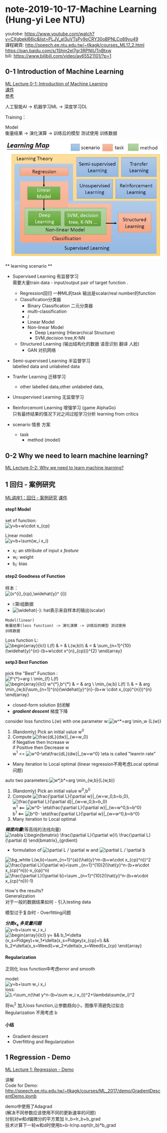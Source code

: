 # note-2019-10-17-Machine Learning (Hung-yi Lee NTU)

youtobe: https://www.youtube.com/watch?v=CXgbekl66jc&list=PLJV_el3uVTsPy9oCRY30oBPNLCo89yu49  
課程網頁: http://speech.ee.ntu.edu.tw/~tlkagk/courses_ML17_2.html  
https://pan.baidu.com/s/1Shjn2el7gr3RPNlUTnBtxw  
bili: https://www.bilibili.com/video/av65521101/?p=1  

## 0-1 Introduction of Machine Learning
[ML Lecture 0-1: Introduction of Machine Learning](https://youtu.be/CXgbekl66jc)  
[课件](http://speech.ee.ntu.edu.tw/~tlkagk/courses/ML_2017_2/Lecture/introduction.pdf)  
[参考](http://speech.ee.ntu.edu.tw/~tlkagk/courses/ML_2017_2/Lecture/policy.pdf)  

人工智能AI -> 机器学习ML -> 深度学习DL

Training：

Model  
衡量结果 -> 演化演算 -> 训练后的模型 测试使用
训练数据  

![LearningMap](img/LearningMap.jpg)

** learning scenario **

- Supervised Learning 有监督学习  
  需要大量train data - input/output pair of target function
  .
  - Regression回归 一种ML的task 输出是scalar/real number的function
  - Classification分类器 
    - Binary Classification 二元分类器
    - multi-classification
    - /
    - Linear Model
    - Non-linear Model
      - Deep Learning (Hierarchical Structure)
      - SVM,decision tree,K-NN
  - Structured Learning (输出结构化的数据 语音识别 翻译 人脸)
    - GAN 对抗网络
- Semi-supervised Learning 半监督学习  
  labelled data and unlabeled data
- Tranfer Learning 迁移学习
  - other labelled data,other unlabeled data,
- Unsupervised Learning 无监督学习
- Reinforcemont Learning 增强学习 (game AlphaGo)  
  只有最终结果的情况下对之间过程学习分析
  learning from critics

- scenario 情景 方案
  - task
    - method (model)

## 0-2 Why we need to learn machine learning?
[ML Lecture 0-2: Why we need to learn machine learning?](https://youtu.be/On1N8u1z2Ng)

## 1 回归 - 案例研究
[ML讲座1：回归 - 案例研究](https://youtu.be/fegAeph9UaA)
[课件](http://speech.ee.ntu.edu.tw/~tlkagk/courses/ML_2017/Lecture/Regression.pdf)

<!-- https://www.codecogs.com/latex/eqneditor.php -->
<!-- escape('').replace(/\+/g, '&plus;'); -->

#### step1 Model

set of function:  
<img src="https://latex.codecogs.com/gif.latex?\bg_white&space;y=b&plus;w\cdot&space;x_{cp}" title="y=b+w\cdot x_{cp}" />

Linear model:  
<img src="https://latex.codecogs.com/gif.latex?\bg_white&space;y=b&plus;\sum{w_i&space;x_i}" title="y=b+\sum{w_i x_i}" />

- x<sub>i</sub>: an sttribute of input x *feature*
- w<sub>i</sub>: weight
- b<sub>i</sub>: bias

#### step2 Goodness of Function

样本：  
<img src="https://latex.codecogs.com/gif.latex?\bg_white&space;(x^{i}_{cp},\widehat{y}^&space;{i})" title="(x^{i}_{cp},\widehat{y}^ {i})" />

- i:第i组数据
- ![\widehat{-}](https://latex.codecogs.com/gif.latex?\bg_white&space;\widehat{-}): hat表示来自样本的输出(scalar)

```
Model(linear)
衡量结果(loss function) -> 演化演算 -> 训练后的模型 测试使用
训练数据

```

Loss function L:  
<img src="https://latex.codecogs.com/gif.latex?\bg_white&space;\begin{array}{lcl}&space;L(f)&space;&&space;=&space;&&space;L(w,b)\\&space;&&space;=&space;&&space;\sum_{n=1}^{10}(\widehat{y}^{n}-(b&plus;w\cdot&space;x^{n}_{cp}))^{2}&space;\end{array}" title="\begin{array}{lcl} L(f) & = & L(w,b)\\ & = & \sum_{n=1}^{10}(\widehat{y}^{n}-(b+w\cdot x^{n}_{cp}))^{2} \end{array}" />

#### setp3 Best Function

pick the "Best" Function :  
<img src="https://latex.codecogs.com/gif.latex?\bg_white&space;f^{*}=arg&space;\&space;\min_{f}&space;L(f)" title="f^{*}=arg \ \min_{f} L(f)" />  
<img src="https://latex.codecogs.com/gif.latex?\bg_white&space;\begin{array}{lcl}&space;w^{*},b^{*}&space;&&space;=&space;&&space;arg&space;\&space;\min_{w,b}&space;L(f)&space;\\&space;&&space;=&space;&&space;arg&space;\min_{w,b}\sum_{n=1}^{n}(\widehat{y}^{n}-(b&plus;w&space;\cdot&space;x_{cp}^{n}))^{n}&space;\end{array}" title="\begin{array}{lcl} w^{*},b^{*} & = & arg \ \min_{w,b} L(f) \\ & = & arg \min_{w,b}\sum_{n=1}^{n}(\widehat{y}^{n}-(b+w \cdot x_{cp}^{n}))^{n} \end{array}" />

- closed-form solution 封闭解
- ***gradient descent*** 梯度下降

consider loss functino L(w) with one parameter w:<img src="https://latex.codecogs.com/gif.latex?\bg_white&space;w^*=arg&space;\min_w&space;{L(w)}" title="w^*=arg \min_w {L(w)}" />

1. (Randomly) Pick an initial value w<sup>0</sup>
2. Compute <img src="https://latex.codecogs.com/gif.latex?\bg_white&space;\frac{dL}{dw}|_{w=w_0}" title="\frac{dL}{dw}|_{w=w_0}" />  
  if Negative then Increase w  
  if Positive then Decrease w  
  w<sup>1</sup> &lt;= <img src="https://latex.codecogs.com/gif.latex?\bg_white&space;w^0-\eta\frac{dL}{dw}|_{w=w^0}" title="w^0-\eta\frac{dL}{dw}|_{w=w^0}" /> \eta is called "leanrin rate"
- Many iteration to Local optimal (linear regression不用考虑Local optimal问题)

auto two parameters:<img src="https://latex.codecogs.com/gif.latex?\bg_white&space;w*,b*=arg&space;\min_{w,b}{L(w,b)}" title="w*,b*=arg \min_{w,b}{L(w,b)}" />  
1. (Randomly) Pick an initial value w<sup>0</sup>,b<sup>0</sup>
2. Compute <img src="https://latex.codecogs.com/gif.latex?\bg_white&space;\frac{\partial&space;L}{\partial&space;w}|_{w=w_0,b=b_0}" title="\frac{\partial L}{\partial w}|_{w=w_0,b=b_0}" />,<img src="https://latex.codecogs.com/gif.latex?\bg_white&space;\frac{\partial&space;L}{\partial&space;d}|_{w=w_0,b=b_0}" title="\frac{\partial L}{\partial d}|_{w=w_0,b=b_0}" />  
  w<sup>1</sup> &lt;== <img src="https://latex.codecogs.com/gif.latex?\bg_white&space;w^0-&space;\eta\frac{\partial&space;L}{\partial&space;w}|_{w=w^0,b=b^0}" title="w^0- \eta\frac{\partial L}{\partial w}|_{w=w^0,b=b^0}" />  
  b<sup>1</sup> &lt;== <img src="https://latex.codecogs.com/gif.latex?\bg_white&space;b^0-&space;\eta\frac{\partial&space;L}{\partial&space;w}|_{w=w^0,b=b^0}" title="b^0- \eta\frac{\partial L}{\partial w}|_{w=w^0,b=b^0}" />
3. Many iteration to Local optimal

***梯度向量***(等高线的法线向量) <img src="https://latex.codecogs.com/gif.latex?\bg_white&space;\nabla&space;L\begin{bmatrix}&space;\frac{\partial&space;L}{\partial&space;w}\\&space;\frac{\partial&space;L}{\partial&space;d}&space;\end{bmatrix}_{grdient}" title="\nabla L\begin{bmatrix} \frac{\partial L}{\partial w}\\ \frac{\partial L}{\partial d} \end{bmatrix}_{grdient}" />

- formulation of <img src="https://latex.codecogs.com/gif.latex?\bg_white&space;\partial&space;L&space;/&space;\partial&space;w" title="\partial L / \partial w" /> and <img src="https://latex.codecogs.com/gif.latex?\bg_white&space;\partial&space;L&space;/&space;\partial&space;b" title="\partial L / \partial b" />

<img src="https://latex.codecogs.com/gif.image?\dpi{110}&space;\bg_white&space;L(w,b)=\sum_{n=1}^{a}(\hat{y}^m-(b&plus;w\cdot&space;x_{cp}^n))^2" title="\bg_white L(w,b)=\sum_{n=1}^{a}(\hat{y}^m-(b+w\cdot x_{cp}^n))^2" />

<img src="https://latex.codecogs.com/gif.latex?\bg_white&space;\frac{\partial&space;L}{\partial&space;w}=\sum&space;_{n=1}^{10}2(\hat{y}^n-(b&plus;w\cdot&space;x_{cp}^n))(-x_{cp}^n)" title="\frac{\partial L}{\partial w}=\sum _{n=1}^{10}2(\hat{y}^n-(b+w\cdot x_{cp}^n))(-x_{cp}^n)" />

<img src="https://latex.codecogs.com/gif.latex?\bg_white&space;\frac{\partial&space;L}{\partial&space;b}=\sum&space;_{n=1}^{10}2(\hat{y}^n-(b&plus;w\cdot&space;x_{cp}^n))(-1)" title="\frac{\partial L}{\partial b}=\sum _{n=1}^{10}2(\hat{y}^n-(b+w\cdot x_{cp}^n))(-1)" />

How's the results?  
Generalization  
对于一般的数据结果如何  - 引入testing data

模型过于复杂时 - Overfitting问题

***分类x<sub>s</sub> 多变量问题***  
<img src="https://latex.codecogs.com/gif.latex?\bg_white&space;y=b&plus;\sum&space;w_i&space;x_i" title="y=b+\sum w_i x_i" />  
<img src="https://latex.codecogs.com/gif.latex?\bg_white&space;\begin{array}{lcl}&space;y=&space;&&&space;b_1*\delta&space;(x_s=Pidgey)&plus;w_1*\delta(x_s=Pidgey)x_{cp}&plus;\\&space;&&&space;b_2*\delta(x_s=Weedl)&plus;w_2*\delta(x_s=Weedl)x_{cp}&space;\end{array}" title="\begin{array}{lcl} y= && b_1*\delta (x_s=Pidgey)+w_1*\delta(x_s=Pidgey)x_{cp}+\\ && b_2*\delta(x_s=Weedl)+w_2*\delta(x_s=Weedl)x_{cp} \end{array}" />

#### Regularization
正则化
loss function中考虑error and smooth

model:  
<img src="https://latex.codecogs.com/gif.latex?\bg_white&space;y=b&plus;\sum&space;w_i&space;x_i" title="y=b+\sum w_i x_i" />  
loss:  
<img src="https://latex.codecogs.com/gif.latex?\bg_white&space;L=\sum_n(\hat&space;y^n-(b&plus;\sum&space;w_i&space;x_i))^2&plus;\lambda\sum(w_i)^2" title="L=\sum_n(\hat y^n-(b+\sum w_i x_i))^2+\lambda\sum(w_i)^2" />

将w<sub>i</sub><sup>2</sup> 加入loss function,让参数趋向小，图像平滑避免过拟合  
Regularization 不用考虑 b

#### 小结
- Gradient descent
- Overfitting and Regularization

## 1 Regression - Demo
[ML Lecture 1: Regression - Demo](https://www.youtube.com/watch?v=1UqCjFQiiy0&list=PLJV_el3uVTsPy9oCRY30oBPNLCo89yu49&index=4)

讲解  
Code for Demo: http://speech.ee.ntu.edu.tw/~tlkagk/courses/ML_2017/demo/GradientDescentDemo.ipynb

demo中使用了Adagrad  
(解决不同参数应该使用不同的更新速率的问题)  
分别对w和d偏微分的平方累加 Ir_b=Ir_b+b_grad  
技术计算下一轮w和d时使用b=b-Ir/np.sqrt(Ir_b)*b_grad